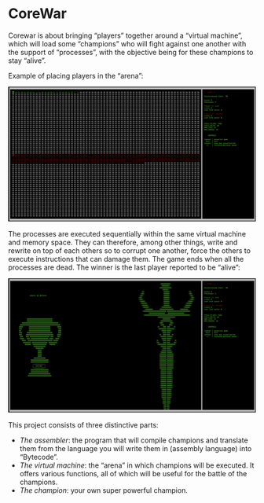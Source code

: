 # CoreWar

Corewar is about bringing “players” together around a “virtual machine”, which will load some “champions” who will fight against one another with the support of “processes”, with the objective being for these champions to stay “alive”.


Example of placing players in the “arena”:


![arena_example](/images/00_arena_example.png)


The processes are executed sequentially within the same virtual machine and memory space. They can therefore, among other things, write and rewrite on top of each others so to corrupt one another, force the others to execute instructions that can damage them. The game ends when all the processes are dead. The winner is the last player reported to be “alive”:


![winner_example](/images/01_winner_example.png)


This project consists of three distinctive parts:
* *The assembler*: the program that will compile champions and translate them from the language you will write them in (assembly language) into “Bytecode”.
* *The virtual machine*: the “arena” in which champions will be executed. It offers various functions, all of which will be useful for the battle of the champions.
* *The champion*: your own super powerful champion.
